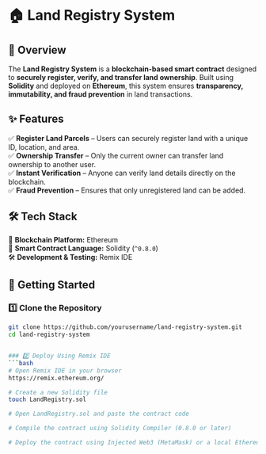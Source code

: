 # 🏠 Land Registry System  

## 📌 Overview  
The **Land Registry System** is a **blockchain-based smart contract** designed to **securely register, verify, and transfer land ownership**. Built using **Solidity** and deployed on **Ethereum**, this system ensures **transparency, immutability, and fraud prevention** in land transactions.  

## ✨ Features  
✅ **Register Land Parcels** – Users can securely register land with a unique ID, location, and area.  
✅ **Ownership Transfer** – Only the current owner can transfer land ownership to another user.  
✅ **Instant Verification** – Anyone can verify land details directly on the blockchain.  
✅ **Fraud Prevention** – Ensures that only unregistered land can be added.  

## 🛠️ Tech Stack  
🔷 **Blockchain Platform:** Ethereum  
📝 **Smart Contract Language:** Solidity (`^0.8.0`)  
🛠️ **Development & Testing:** Remix IDE  

## 🚀 Getting Started  

### 1️⃣ Clone the Repository  
```bash
git clone https://github.com/yourusername/land-registry-system.git
cd land-registry-system


### 2️⃣ Deploy Using Remix IDE  
```bash
# Open Remix IDE in your browser
https://remix.ethereum.org/

# Create a new Solidity file
touch LandRegistry.sol

# Open LandRegistry.sol and paste the contract code

# Compile the contract using Solidity Compiler (0.8.0 or later)

# Deploy the contract using Injected Web3 (MetaMask) or a local Ethereum testnet





